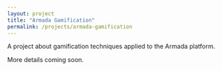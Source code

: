 ```yaml
---
layout: project
title: "Armada Gamification"
permalink: /projects/armada-gamification
---
```



A project about gamification techniques applied to the Armada platform.

More details coming soon.